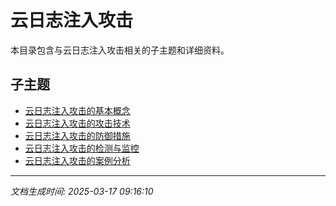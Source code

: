 # 云日志注入攻击

本目录包含与云日志注入攻击相关的子主题和详细资料。

## 子主题

- [云日志注入攻击的基本概念](cloud-log-injection/basic-concepts.md)
- [云日志注入攻击的攻击技术](cloud-log-injection/attack-techniques.md)
- [云日志注入攻击的防御措施](cloud-log-injection/defense-measures.md)
- [云日志注入攻击的检测与监控](cloud-log-injection/detection-monitoring.md)
- [云日志注入攻击的案例分析](cloud-log-injection/case-studies.md)

---

*文档生成时间: 2025-03-17 09:16:10*

